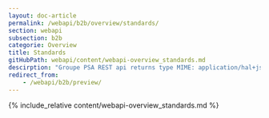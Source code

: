 ```yaml
---
layout: doc-article
permalink: /webapi/b2b/overview/standards/
section: webapi
subsection: b2b
categorie: Overview
title: Standards
gitHubPath: webapi/content/webapi-overview_standards.md
descirption: "Groupe PSA REST api returns type MIME: application/hal+json. GeoJson is for geolocation and time format is RFC3339."
redirect_from: 
    - /webapi/b2b/preview/
---
```

{% include_relative content/webapi-overview_standards.md %}